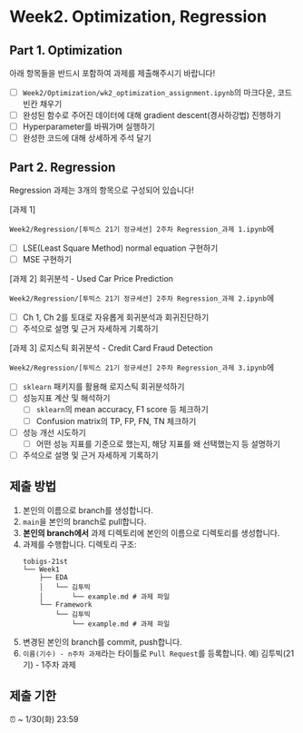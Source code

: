 # Week2. Optimization, Regression

## Part 1. Optimization
아래 항목들을 반드시 포함하여 과제를 제출해주시기 바랍니다!

- [ ] `Week2/Optimization/wk2_optimization_assignment.ipynb`의 마크다운, 코드 빈칸 채우기
- [ ] 완성된 함수로 주어진 데이터에 대해 gradient descent(경사하강법) 진행하기
- [ ] Hyperparameter를 바꿔가며 실행하기
- [ ] 완성한 코드에 대해 상세하게 주석 달기

## Part 2. Regression
Regression 과제는 3개의 항목으로 구성되어 있습니다!

[과제 1]

`Week2/Regression/[투빅스 21기 정규세션] 2주차 Regression_과제 1.ipynb`에
- [ ] LSE(Least Square Method) normal equation 구현하기
- [ ] MSE 구현하기

[과제 2] 회귀분석 - Used Car Price Prediction

`Week2/Regression/[투빅스 21기 정규세션] 2주차 Regression_과제 2.ipynb`에
- [ ] Ch 1, Ch 2를 토대로 자유롭게 회귀분석과 회귀진단하기
- [ ] 주석으로 설명 및 근거 자세하게 기록하기

[과제 3] 로지스틱 회귀분석 - Credit Card Fraud Detection

`Week2/Regression/[투빅스 21기 정규세션] 2주차 Regression_과제 3.ipynb`에
- [ ] `sklearn` 패키지를 활용해 로지스틱 회귀분석하기
- [ ] 성능지표 계산 및 해석하기
  - [ ] `sklearn`의 mean accuracy, F1 score 등 체크하기
  - [ ] Confusion matrix의 TP, FP, FN, TN 체크하기
- [ ] 성능 개선 시도하기
  - [ ]  어떤 성능 지표를 기준으로 했는지, 해당 지표를 왜 선택했는지 등 설명하기
- [ ] 주석으로 설명 및 근거 자세하게 기록하기

## 제출 방법
1. 본인의 이름으로 branch를 생성합니다.
2. `main`을 본인의 branch로 pull합니다.
6. **본인의 branch에서** 과제 디렉토리에 본인의 이름으로 디렉토리를 생성합니다.
7. 과제를 수행합니다. 디렉토리 구조:
   ```
   tobigs-21st
   └── Week1
       ├── EDA
       │   └── 김투빅
       │       └── example.md # 과제 파일
       └── Framework
           └── 김투빅
               └── example.md # 과제 파일
   ```
8. 변경된 본인의 branch를 commit, push합니다.
9. `이름(기수) - n주차 과제`라는 타이틀로 `Pull Request`를 등록합니다. 예) 김투빅(21기) - 1주차 과제

## 제출 기한
⏰ ~ 1/30(화) 23:59
